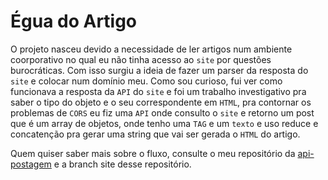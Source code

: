 # Égua do Artigo

O projeto nasceu devido a necessidade de ler artigos num ambiente coorporativo no qual eu não tinha acesso ao `site` por questões burocráticas. Com isso surgiu a ideia de fazer um parser da resposta do `site` e colocar num domínio meu. Como sou curioso, fui ver como funcionava a resposta da `API` do `site` e foi um trabalho investigativo pra saber o tipo do objeto e o seu correspondente em `HTML`, pra contornar os problemas de `CORS` eu fiz uma `API` onde consulto o `site` e retorno um post que é um array de objetos, onde tenho uma `TAG` e um `texto` e uso reduce e concatenção pra gerar uma string que vai ser gerada o `HTML` do artigo. 

Quem quiser saber mais sobre o fluxo, consulte o meu repositório da [api-postagem](https://github.com/iagocavalcante/api-postagem) e a branch site desse repositório.
